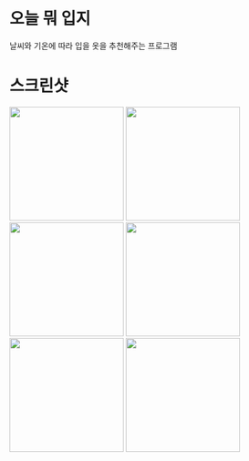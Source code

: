# 오늘 뭐 입지
날씨와 기온에 따라 입을 옷을 추천해주는 프로그램
# 스크린샷
<div>
<img width="200" src="https://user-images.githubusercontent.com/11826463/84150655-1f4dc800-aa9d-11ea-9796-37a84b4e828f.png">
<img width="200" src="https://user-images.githubusercontent.com/11826463/84150672-24127c00-aa9d-11ea-99bc-be71740b980b.png">
<img width="200" src="https://user-images.githubusercontent.com/11826463/84150686-283e9980-aa9d-11ea-806c-496cde1e705f.png">
<img width="200" src="https://user-images.githubusercontent.com/11826463/84150692-2aa0f380-aa9d-11ea-8933-401b716140a3.png">
<img width="200" src="https://user-images.githubusercontent.com/11826463/84150696-2d9be400-aa9d-11ea-8af5-bec32d803185.png">
<img width="200" src="https://user-images.githubusercontent.com/11826463/84150711-3391c500-aa9d-11ea-83c2-2853aeac4741.png">
</div>
